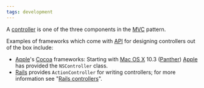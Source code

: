 ```yaml
---
tags: development
---
```


A [controller](/wiki/controller) is one of the three components in the [MVC](/wiki/MVC) pattern.

Examples of frameworks which come with [API](/wiki/API) for designing controllers out of the box include:

-   [Apple](/wiki/Apple)'s [Cocoa](/wiki/Cocoa) frameworks: Starting with [Mac OS X](/wiki/Mac_OS_X) 10.3 ([Panther](/wiki/Panther)) [Apple](/wiki/Apple) has provided the `NSController` class.
-   [Rails](/wiki/Rails) provides `ActionController` for writing controllers; for more information see "[Rails controllers](/wiki/Rails_controllers)".

